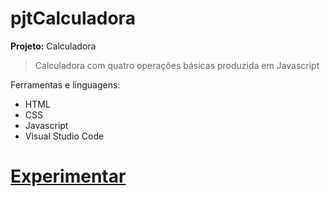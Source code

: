 # pjtCalculadora
**Projeto:** Calculadora
> Calculadora com quatro operações básicas produzida em Javascript

Ferramentas e linguagens:
  * HTML
  * CSS
  * Javascript
  * Visual Studio Code

# [Experimentar](https://tiozimd4manha.github.io/pjtCalculadora/calculadora.html)
